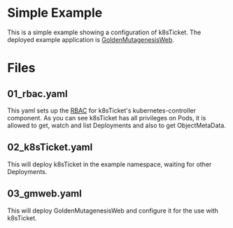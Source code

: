 # Simple Example
This is a simple example showing a configuration of k8sTicket. 
The deployed example application is [GoldenMutagenesisWeb](https://msbi.ipb-halle.de/GoldenMutagenesis/). 

# Files
## 01_rbac.yaml

This yaml sets up the [RBAC](https://kubernetes.io/docs/reference/access-authn-authz/rbac/) for k8sTicket's kubernetes-controller component. 
As you can see k8sTicket has all privileges on Pods, it is allowed to get, watch and list Deployments and also to get ObjectMetaData.

## 02_k8sTicket.yaml
This will deploy k8sTicket in the example namespace, waiting for other Deployments.

## 03_gmweb.yaml
This will deploy GoldenMutagenesisWeb and configure it for the use with k8sTicket.

